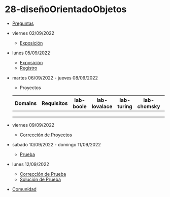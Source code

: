 # 28-diseñoOrientadoObjetos

- [Preguntas](https://escuela.it/cursos/curso-recurrencia-desarrollo-software/clase/patron)
- viernes 02/09/2022
  - [Exposición](https://escuela.it/cursos/curso-recurrencia-desarrollo-software/clase/patron)
- lunes 05/09/2022
  - [Exposición](https://escuela.it/cursos/curso-recurrencia-desarrollo-software/clase/patron)
  - [Registro](https://forms.gle/pA2QvsW32P4KtTD77)
- martes 06/09/2022 - jueves 08/09/2022
  - Proyectos
  
  |Domains|Requisitos|lab-boole|lab-lovalace|lab-turing|lab-chomsky|lab-bernersLee|
  |-------|----------|---------|------------|----------|-----------|--------------|
  |       |          |         |            |          |           |              |
  |       |          |         |            |          |           |              |
  |       |          |         |            |          |           |              |
- viernes 09/09/2022
  - [Corrección de Proyectos](https://escuela.it/cursos/curso-recurrencia-desarrollo-software/clase/patron)
- sabado 10/09/2022 - domingo 11/09/2022
  - [Prueba](https://forms.gle/hB9UJoN2PYiexctH8)
- lunes 12/09/2022
  - [Corrección de Prueba](https://escuela.it/cursos/curso-recurrencia-desarrollo-software/clase/patron)
  - [Solución de Prueba](https://docs.google.com/spreadsheets/d/1Uwtqa5VdD5wK2X7eLgkS6_th16aPnsW8pa5Ft2TyLPo/edit#gid=0)
- [Comunidad](https://escuela.it/)